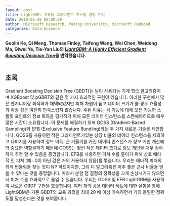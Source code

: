 ```yaml
---
layout: post
title: LightGBM: 고효율 그래디언트 부스팅 결정 트리
date: 2018-06-29 00:00:00
author: Microsoft Research, Peking University, Microsoft Redmond
categories: Data-Science
---
```

  
    
**Guolin Ke, Qi Meng, Thomas Finley, Taifeng Wang, Wei Chen, Weidong Ma, Qiwei Ye, Tie-Yan Liu의 [*LightGBM: A Highly Efficient Gradient Boosting Decision Tree*](https://papers.nips.cc/paper/6907-lightgbm-a-highly-efficient-gradient-boosting-decision-tree.pdf)을 번역했습니다.**
  

- - -
    
## 초록
Gradient Boosting Decision Tree (GBDT)는 널리 사용되는 기계 학습 알고리즘이며 XGBoost 및 pGBRT와 같은 몇 가지 효과적인 구현이 있습니다. 이러한 구현에서 많은 엔지니어링 최적화가 채택되었지만 피처 차원이 높고 데이터 크기가 클 경우 효율성과 확장 성은 여전히 ​​만족스럽지 않습니다. 주된 이유는 각 기능에 대해 모든 가능한 스플릿 포인트의 정보 획득을 평가하기 위해 모든 데이터 인스턴스를 스캔해야하므로 매우 많은 시간이 소요됩니다. 이 문제를 해결하기 위해 GOSS (Gradient-Based Sampling)와 EFB (Exclusive Feature Bundling)라는 두 가지 새로운 기술을 제안합니다. GOSS를 사용하면 작은 그라디언트가있는 상당 비율의 데이터 인스턴스를 제외하고 나머지를 사용하여
정보 이득. 큰 기울기를 가진 데이터 인스턴스가 정보 게인 계산에 더 중요한 역할을하기 때문에 GOSS는 훨씬 작은 데이터 크기로 정보 게인을 매우 정확하게 추정 할 수 있음을 증명합니다. EFB를 사용하면 피쳐 수를 줄이기 위해 상호 배타적 인 피쳐 (예 : 0이 아닌 값은 거의 사용하지 않음)를 묶습니다. 우리는 배타적 피처의 최적 번들링을 찾는 것이 NP 하드이지만, 그리 디 알고리즘은 아주 좋은 근사 비율을 얻을 수 있다는 것을 증명합니다. 따라서 분할 점 결정의 정확성을 크게 손상시키지 않으면 서 피처 수를 효과적으로 줄일 수 있습니다. 우리는 GOSS 및 EFB LightGBM을 사용하여 새로운 GBDT 구현을 호출합니다. 여러 개의 공용 데이터 세트에 대한 실험을 통해 LightGBM은 기존 GBDT의 교육 과정을 최대 20 배 이상 가속하면서 거의 동일한 정확도를 달성한다는 것을 보여줍니다.
